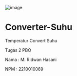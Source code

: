 ![image](https://github.com/user-attachments/assets/9e6827cb-9a4b-4e87-88a1-86bae7b5e06d)

# Converter-Suhu
Temperatur Convert Suhu

Tugas 2 PBO

Nama : M. Ridwan Hasani

NPM : 2210010069
